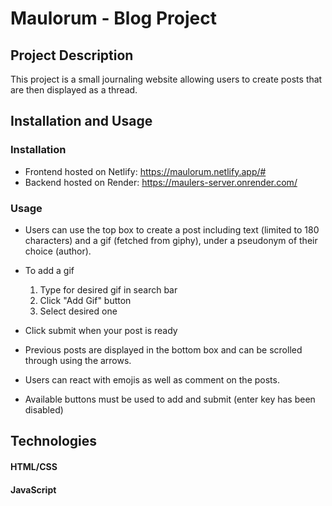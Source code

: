 # Maulorum - Blog Project

## Project Description
This project is a small journaling website allowing users to create posts that are then displayed as a thread.

## Installation and Usage
### Installation
- Frontend hosted on Netlify: https://maulorum.netlify.app/#
- Backend hosted on Render: https://maulers-server.onrender.com/

### Usage
- Users can use the top box to create a post including text (limited to 180 characters) and a gif (fetched from giphy), under a pseudonym of their choice (author).
- To add a gif
  1. Type for desired gif in search bar
  2. Click "Add Gif" button
  3. Select desired one
- Click submit when your post is ready

- Previous posts are displayed in the bottom box and can be scrolled through using the arrows. 
- Users can react with emojis as well as comment on the posts.
- Available buttons must be used to add and submit (enter key has been disabled)

## Technologies
#### HTML/CSS

#### JavaScript
